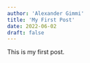 ```yaml
---
author: 'Alexander Gimmi'
title: 'My First Post'
date: 2022-06-02
draft: false
---
```


This is my first post.
